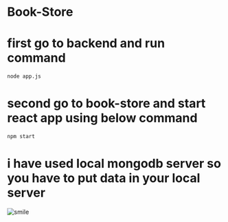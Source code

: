 # Book-Store


# first go to backend and run command
 ```
 node app.js
 ```

# second go to book-store and start react app using below command
```
npm start
```
# i have used local mongodb server so you have to put data in your local server
![smile](https://tse1.mm.bing.net/th?id=OIP.PsDgAa8TtybQnJu3VuT8dgHaHa&pid=Api&P=0)
